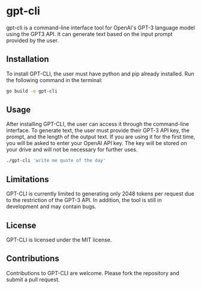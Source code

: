 # gpt-cli

gpt-cli is a command-line interface tool for OpenAI's GPT-3 language model using the GPT3 API. It can generate text based on the input prompt provided by the user.

## Installation

To install GPT-CLI, the user must have python and pip already installed. Run the following command in the terminal:

```sh
go build -o gpt-cli
```

## Usage

After installing GPT-CLI, the user can access it through the command-line interface. To generate text, the user must provide their GPT-3 API key, the prompt, and the length of the output text.
If you are using it for the first time, you will be asked to enter your OpenAI API key. The key will be stored on your drive and will not be necessary for further uses.

```sh
./gpt-cli 'write me quote of the day'
```

## Limitations

GPT-CLI is currently limited to generating only 2048 tokens per request due to the restriction of the GPT-3 API. In addition, the tool is still in development and may contain bugs.

## License

GPT-CLI is licensed under the MIT license.

## Contributions

Contributions to GPT-CLI are welcome. Please fork the repository and submit a pull request.
